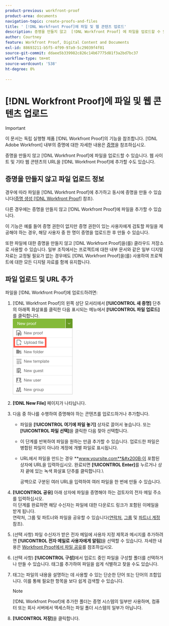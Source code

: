 ```yaml
---
product-previous: workfront-proof
product-area: documents
navigation-topic: create-proofs-and-files
title: ' [!DNL Workfront Proof]에 파일 및 웹 콘텐츠 업로드'
description: 증명을 만들지 않고  [!DNL Workfront Proof] 에 파일을 업로드할 수 있습니다.  [!DNL Workfront Proof]에 웹 사이트 및 기타 웹 콘텐츠의 URL을 추가할 수도 있습니다.
author: Courtney
feature: Workfront Proof, Digital Content and Documents
exl-id: 88693211-b5f5-4f99-97a9-5c29039f4f01
source-git-commit: ddaee5b339982c826c14b67775d81f3a2bd7bc37
workflow-type: tm+mt
source-wordcount: '538'
ht-degree: 0%

---
```


# [!DNL Workfront Proof]에 파일 및 웹 콘텐츠 업로드

>[!IMPORTANT]
>
>이 문서는 독립 실행형 제품 [!DNL Workfront Proof]의 기능을 참조합니다. [!DNL Adobe Workfront] 내부의 증명에 대한 자세한 내용은 [증명](../../../review-and-approve-work/proofing/proofing.md)을 참조하십시오.

증명을 만들지 않고 [!DNL Workfront Proof]에 파일을 업로드할 수 있습니다. 웹 사이트 및 기타 웹 콘텐츠의 URL을 [!DNL Workfront Proof]에 추가할 수도 있습니다.

## 증명을 만들지 않고 파일 업로드 정보

경우에 따라 파일을 [!DNL Workfront Proof]에 추가하고 동시에 증명을 만들 수 있습니다([증명 생성 [!DNL Workfront Proof]](../../../workfront-proof/wp-work-proofsfiles/create-proofs-and-files/generate-proofs.md) 참조).

다른 경우에는 증명을 만들지 않고 [!DNL Workfront Proof]에 파일을 추가할 수 있습니다.

이 기능은 예를 들어 증명 권한이 없지만 증명 권한이 있는 사용자에게 검토할 파일을 제공해야 하는 경우, 해당 사용자 중 한 명이 증명을 업로드한 후 만들 수 있습니다.

또한 파일에 대한 증명을 만들지 않고 [!DNL Workfront Proof]을(를) 클라우드 저장소로 사용할 수 있습니다. 일부 조직에서는 프로젝트에 대한 내부 문서와 같은 일부 디지털 자료는 교정될 필요가 없는 경우에도 [!DNL Workfront Proof]을(를) 사용하여 프로젝트에 대한 모든 디지털 자료를 함께 유지합니다.

## 파일 업로드 및 URL 추가

파일을 [!DNL Workfront Proof]에 업로드하려면:

1. [!DNL Workfront Proof]의 왼쪽 상단 모서리에서 **[!UICONTROL 새 증명]** 단추의 아래쪽 화살표를 클릭한 다음 표시되는 메뉴에서 **[!UICONTROL 파일 업로드]**&#x200B;를 클릭합니다.\
   ![새 증명 단추](assets/new-proof-button-menu.png)

1. **[!DNL New File]** 페이지가 나타납니다.
1. 다음 중 하나를 수행하여 증명해야 하는 콘텐츠를 업로드하거나 추가합니다.

   * 파일을 **[!UICONTROL 여기에 파일 놓기]** 상자로 끌어서 놓습니다. 또는 **[!UICONTROL 파일 선택]**&#x200B;을 클릭한 다음 찾아 선택합니다.

   * 이 단계를 반복하여 파일을 원하는 만큼 추가할 수 있습니다. 업로드한 파일은 병합된 파일이 아니라 계정에 개별 파일로 표시됩니다.

   * URL에서 파일을 만드는 경우 **www.yoursite.com**&#x200B;이 포함된 상자에 URL을 입력하십시오. 완료되면 **[!UICONTROL Enter]**&#x200B;를 누르거나 상자 끝에 있는 녹색 화살표 단추를 클릭합니다.\

     공백으로 구분된 여러 URL을 입력하여 여러 파일을 한 번에 만들 수 있습니다.

1. **[!UICONTROL 공유]** 아래 상자에 파일을 증명해야 하는 검토자의 전자 메일 주소를 입력하십시오.\
   이 단계를 완료하면 해당 수신자는 파일에 대한 다운로드 링크가 포함된 이메일을 받게 됩니다.\
   연락처, 그룹 및 파트너와 파일을 공유할 수 있습니다([연락처](https://support.workfront.com/hc/en-us/sections/115000920808-Contacts), [그룹](https://support.workfront.com/hc/en-us/sections/115000920828-Groups) 및 [파트너 계정](https://support.workfront.com/hc/en-us/sections/115000912107-Partner-accounts) 참조).

1. (선택 사항) 파일 수신자가 받은 전자 메일에 사용자 지정 제목과 메시지를 추가하려면 **[!UICONTROL 전자 메일로 사용자에게 알림]**&#x200B;을 선택할 수 있습니다. 자세한 내용은 [Workfront Proof에서 파일 공유](../../../workfront-proof/wp-work-proofsfiles/share-proofs-and-files/share-files.md)를 참조하십시오.

1. (선택 사항) **[!UICONTROL 구성]**&#x200B;에서 업로드 중인 파일을 구성할 폴더를 선택하거나 만들 수 있습니다. 태그를 추가하여 파일을 쉽게 식별하고 찾을 수도 있습니다.
1. 태그는 파일의 내용을 설명하는 데 사용할 수 있는 단순한 단어 또는 단어의 조합입니다. 이를 통해 필요한 항목을 보다 쉽게 검색할 수 있습니다.

   >[!NOTE]
   >
   > [!DNL Workfront Proof]에 추가한 폴더는 증명 시스템의 일부만 사용하며, 컴퓨터 또는 회사 서버에서 액세스하는 파일 폴더 시스템의 일부가 아닙니다.

1. **[!UICONTROL 저장]**&#x200B;을 클릭합니다.
